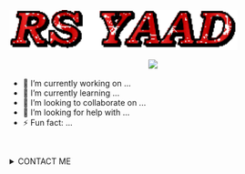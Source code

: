 <!-- Github README -->
<a href="github.com/RS-YAAD"><img src="pic/text.gif" alt="gif" width="400px"></img></a>
<p align="center"><a href="https://github.com/RS-YAAD">
<img height="165" src="https://github-readme-stats.vercel.app/api?username=RS-YAAD&show_icons=true&include_all_commits=true&theme=react&cache_seconds=3200&hide_border=true" /></a>

- 🔭 I’m currently working on ...
- 🌱 I’m currently learning ...
- 👯 I’m looking to collaborate on ...
- 🤔 I’m looking for help with ...
- ⚡ Fun fact: ...

<br><details id="missing-code-coverage">
<summary>CONTACT ME</summary><br>
<details id="missing-code-coverage">
<summary>FACEBOOK</summary><a href="https://www.facebook.com/its.rs.yaad"><img align="left" title="Facebook" alt="Facebook" width="30px" src="pic/facebook.png" />FACEBOOK</a><br><br>
</details>
<details id="missing-code-coverage">
<summary>MESSENGER</summary><a href="https://m.me/its.rs.yaad"><img align="left" title="Messenger" alt="Messenger" width="30px" src="pic/messenger.png" />MESSENGER</a><br><br>                     
</details>
<details id="missing-code-coverage">
<summary>GMAIL</summary><a href="mailto: its.rs.yaad@gmail.com"><img align="left" title="Gmail" alt="Gmail" width="30px" src="pic/gmail.png" />GMAIL</a><br><br>
</details>
<details id="missing-code-coverage">
<summary>GITHUB</summary><a href="https://github.com/RS-YAAD"><img align="left" title="Github" alt="Github" width="30px" src="pic/github.png" />GITHUB</a>
</details>
</details>
